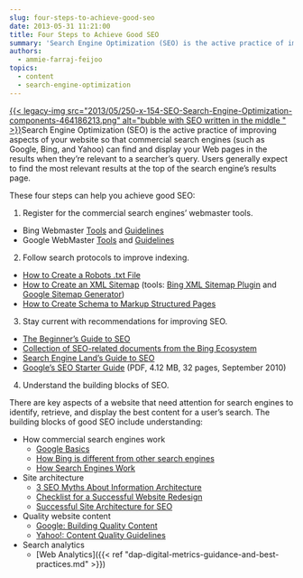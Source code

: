 ```yaml
---
slug: four-steps-to-achieve-good-seo
date: 2013-05-31 11:21:00
title: Four Steps to Achieve Good SEO
summary: 'Search Engine Optimization (SEO) is the active practice of improving aspects of your website so that commercial search engines (such as Google, Bing, and Yahoo) can find and display your Web pages in the results when they’re relevant to a searcher’s query. Users generally'
authors:
  - ammie-farraj-feijoo
topics:
  - content
  - search-engine-optimization
---
```


[{{< legacy-img src="2013/05/250-x-154-SEO-Search-Engine-Optimization-components-464186213.png" alt="bubble with SEO written in the middle " >}}](https://s3.amazonaws.com/digitalgov/_legacy-img/2013/05/250-x-154-SEO-Search-Engine-Optimization-components-464186213.png)Search Engine Optimization (SEO) is the active practice of improving aspects of your website so that commercial search engines (such as Google, Bing, and Yahoo) can find and display your Web pages in the results when they’re relevant to a searcher’s query. Users generally expect to find the most relevant results at the top of the search engine’s results page.

These four steps can help you achieve good SEO:

  1. Register for the commercial search engines&#8217; webmaster tools.

  * Bing Webmaster [Tools](http://www.bing.com/toolbox/webmaster) and [Guidelines](http://www.bing.com/webmaster/help/webmaster-guidelines-30fba23a)
  * Google WebMaster [Tools](http://www.google.com/webmasters/) and [Guidelines](http://support.google.com/webmasters/bin/answer.py?hl=en&answer=35769)

<ol start="2">
  <li>
    Follow search protocols to improve indexing.
  </li>
</ol>

  * [How to Create a Robots .txt File](http://www.robotstxt.org/)
  * [How to Create an XML Sitemap](http://www.sitemaps.org/) (tools: [Bing XML Sitemap Plugin](http://www.bing.com/webmaster/help/bing-sitemap-plugin-beta-f50bebf5) and [Google Sitemap Generator](https://code.google.com/p/googlesitemapgenerator/))
  * [How to Create Schema to Markup Structured Pages](http://schema.org/)

<ol start="3">
  <li>
    Stay current with recommendations for improving SEO.
  </li>
</ol>

  * [The Beginner&#8217;s Guide to SEO ](http://www.seomoz.org/beginners-guide-to-seo) 
  * [Collection of SEO-related documents from the Bing Ecosystem](http://www.bing.com/community/site_blogs/b/webmaster/archive/2011/04/13/collection-of-seo-related-documents-from-the-bing-ecosystem.aspx)
  * [Search Engine Land&#8217;s Guide to SEO](http://searchengineland.com/guide/seo)
  * [Google&#8217;s SEO Starter Guide](http://www.google.com/webmasters/docs/search-engine-optimization-starter-guide.pdf) (PDF, 4.12 MB, 32 pages, September 2010)

<ol start="4">
  <li>
    Understand the building blocks of SEO.
  </li>
</ol>

There are key aspects of a website that need attention for search engines to identify, retrieve, and display the best content for a user’s search. The building blocks of good SEO include understanding:

  * How commercial search engines work 
      * [Google Basics](http://support.google.com/webmasters/bin/answer.py?hl=en&answer=70897)
      * [How Bing is different from other search engines](http://onlinehelp.microsoft.com/en-us/bing/hh204500.aspx)
      * [How Search Engines Work](http://searchenginewatch.com/article/2065173/How-Search-Engines-Work)
  * Site architecture 
      * [3 SEO Myths About Information Architecture](http://searchengineland.com/3-seo-myths-about-information-architecture-68405)
      * [Checklist for a Successful Website Redesign](http://usasearch.howto.gov/blog/redesign.html)
      * [Successful Site Architecture for SEO](http://www.seomoz.org/blog/site-architecture-for-seo)
  * Quality website content 
      * [Google: Building Quality Content](http://googlewebmastercentral.blogspot.com/2011/05/more-guidance-on-building-high-quality.html)
      * [Yahoo!: Content Quality Guidelines](http://help.yahoo.com/kb/index?page=content&id=SLN2245&actp=search&viewlocale=en_US&searchid=1336402586896&locale=en_US&y=PROD_SRCH)
  * Search analytics 
      * [Web Analytics]({{< ref "dap-digital-metrics-guidance-and-best-practices.md" >}})